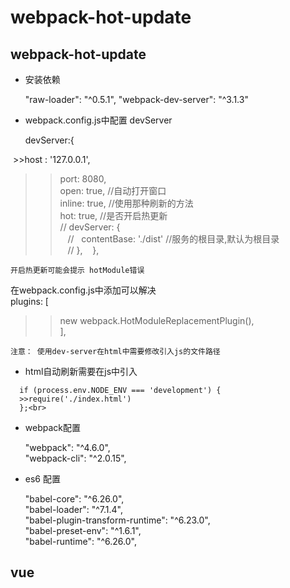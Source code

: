 ﻿# webpack-hot-update

webpack-hot-update
----

* 安装依赖

  "raw-loader": "^0.5.1",
  "webpack-dev-server": "^3.1.3"

* webpack.config.js中配置 devServer

  devServer:{  
  
  >>host : '127.0.0.1',  
  >>port: 8080,  
  >>open: true, //自动打开窗口  
  >>inline: true, //使用那种刷新的方法  
  >>hot: true,  //是否开启热更新  
    // devServer: {  
    //   contentBase: './dist'  //服务的根目录,默认为根目录  
    // },    
  },
  
  `开启热更新可能会提示 hotModule错误`

  在webpack.config.js中添加可以解决  
  plugins: [  
  >>new webpack.HotModuleReplacementPlugin(),  
  ],

  `注意： 使用dev-server在html中需要修改引入js的文件路径`

* html自动刷新需要在js中引入
```
  if (process.env.NODE_ENV === 'development') {  
  >>require('./index.html')  
  };<br>
```
* webpack配置

  "webpack": "^4.6.0",  
  "webpack-cli": "^2.0.15",  


* es6 配置

  "babel-core": "^6.26.0",  
  "babel-loader": "^7.1.4",  
  "babel-plugin-transform-runtime": "^6.23.0",  
  "babel-preset-env": "^1.6.1",  
  "babel-runtime": "^6.26.0",  


vue
------

